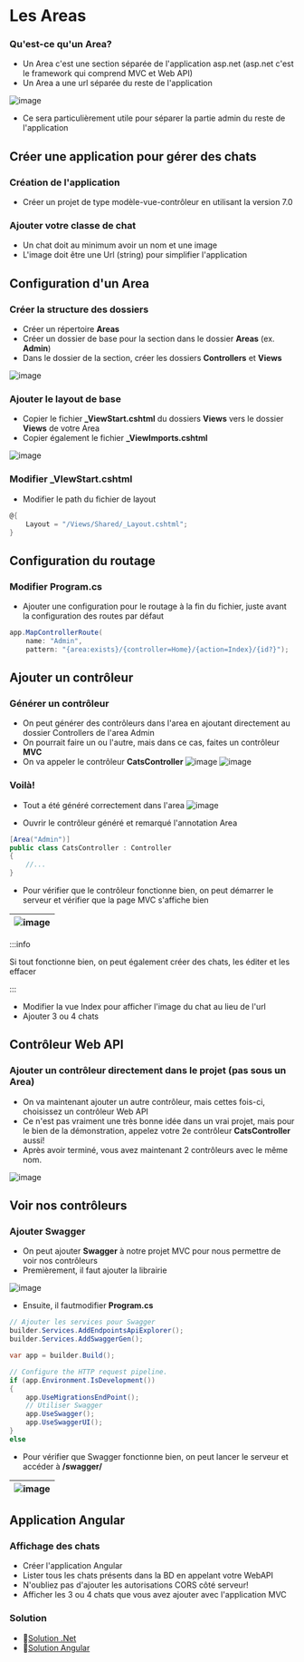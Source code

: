 # Les Areas
### Qu'est-ce qu'un Area?
- Un Area c'est une section séparée de l'application asp.net (asp.net c'est le framework qui comprend MVC et Web API)
- Un Area a une url séparée du reste de l'application

![image](/img/exercices/areas/path.jpg)

- Ce sera particulièrement utile pour séparer la partie admin du reste de l'application

## Créer une application pour gérer des chats
### Création de l'application
- Créer un projet de type modèle-vue-contrôleur en utilisant la version 7.0

###  Ajouter votre classe de chat
- Un chat doit au minimum avoir un nom et une image
- L'image doit être une Url (string) pour simplifier l'application

## Configuration d'un Area
### Créer la structure des dossiers
- Créer un répertoire **Areas**
- Créer un dossier de base pour la section dans le dossier **Areas** (ex. **Admin**)
- Dans le dossier de la section, créer les dossiers **Controllers** et **Views**

![image](/img/exercices/areas/CreationRepertoiresArea.png)


### Ajouter le layout de base
- Copier le fichier **_ViewStart.cshtml** du dossiers **Views** vers le dossier **Views** de votre Area
- Copier également le fichier **_ViewImports.cshtml**

![image](/img/exercices/areas/CopierViewStart.png)


### Modifier _VIewStart.cshtml
- Modifier le path du fichier de layout
```csharp
@{
    Layout = "/Views/Shared/_Layout.cshtml";
}
```

## Configuration du routage
### Modifier Program.cs

- Ajouter une configuration pour le routage à la fin du fichier, juste avant la configuration des routes par défaut
```csharp title=Program.cs
app.MapControllerRoute(
    name: "Admin",
    pattern: "{area:exists}/{controller=Home}/{action=Index}/{id?}");
```

## Ajouter un contrôleur
### Générer un contrôleur
- On peut générer des contrôleurs dans l'area en ajoutant directement au dossier Controllers de l'area Admin
- On pourrait faire un ou l'autre, mais dans ce cas, faites un contrôleur **MVC**
- On va appeler le contrôleur **CatsController**
![image](/img/exercices/areas/CreationController.png)
![image](/img/exercices/areas/CreationControllerSuite.png)


### Voilà!
- Tout a été généré correctement dans l'area
![image](/img/exercices/areas/CreationControllerResultat.png)


- Ouvrir le contrôleur généré et remarqué l'annotation Area
```csharp
[Area("Admin")]
public class CatsController : Controller
{
    //...
}
```

- Pour vérifier que le contrôleur fonctionne bien, on peut démarrer le serveur et vérifier que la page MVC s'affiche bien

| ![image](/img/exercices/areas/mvcScreenshot.png) |
|-|

:::info

Si tout fonctionne bien, on peut également créer des chats, les éditer et les effacer

:::

- Modifier la vue Index pour afficher l'image du chat au lieu de l'url
- Ajouter 3 ou 4 chats

## Contrôleur Web API 
### Ajouter un contrôleur directement dans le projet (pas sous un Area)
- On va maintenant ajouter un autre contrôleur, mais cettes fois-ci, choisissez un contrôleur Web API
- Ce n'est pas vraiment une très bonne idée dans un vrai projet, mais pour le bien de la démonstration, appelez votre 2e contrôleur **CatsController** aussi!
- Après avoir terminé, vous avez maintenant 2 contrôleurs avec le même nom.

![image](/img/exercices/areas/DeuxControleurs.png)

## Voir nos contrôleurs
### Ajouter Swagger
- On peut ajouter **Swagger** à notre projet MVC pour nous permettre de voir nos contrôleurs
- Premièrement, il faut ajouter la librairie

![image](/img/exercices/areas/swaggerPackage.png)

- Ensuite, il fautmodifier **Program.cs**
```csharp title=Program.cs
// Ajouter les services pour Swagger
builder.Services.AddEndpointsApiExplorer();
builder.Services.AddSwaggerGen();

var app = builder.Build();

// Configure the HTTP request pipeline.
if (app.Environment.IsDevelopment())
{
    app.UseMigrationsEndPoint();
    // Utiliser Swagger
    app.UseSwagger();
    app.UseSwaggerUI();
}
else
```

- Pour vérifier que Swagger fonctionne bien, on peut lancer le serveur et accéder à **/swagger/**

| ![image](/img/exercices/areas/swaggerScreenshot.png) |
|-|

## Application Angular

### Affichage des chats
- Créer l'application Angular
- Lister tous les chats présents dans la BD en appelant votre WebAPI
- N'oubliez pas d'ajouter les autorisations CORS côté serveur!
- Afficher les 3 ou 4 chats que vous avez ajouter avec l'application MVC

### Solution
- 🔗[Solution .Net](https://github.com/CEM-420-5W5/Areas)
- 🔗[Solution Angular](https://github.com/CEM-420-5W5/ngAreas)

